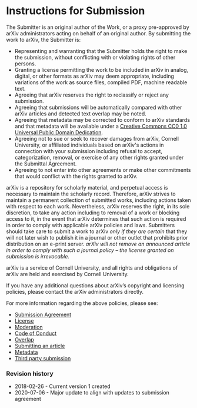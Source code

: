 # Instructions for Submission

The Submitter is an original author of the Work, or a proxy pre-approved by arXiv administrators acting on behalf of an original author.  By submitting the work to arXiv, the Submitter is: 

- Representing and warranting that the Submitter holds the right to make the submission, without conflicting with or violating rights of other persons.
- Granting a license permitting the work to be included in arXiv in analog, digital, or other formats as arXiv may deem appropriate, including variations of the work as source files, compiled PDF, machine readable text.
- Agreeing that arXiv reserves the right to reclassify or reject any submission.
- Agreeing that submissions will be automatically compared with other arXiv articles and detected text overlap may be noted.
- Agreeing that metadata may be corrected to conform to arXiv standards and that metadata will be available under a [Creative Commons CC0 1.0 Universal Public Domain Dedication](https://creativecommons.org/publicdomain/zero/1.0/).
- Agreeing not to sue or seek to recover damages from arXiv, Cornell University, or affiliated individuals based on arXiv's actions in connection with your submission including refusal to accept, categorization, removal, or exercise of any other rights granted under the Submittal Agreement.
- Agreeing to not enter into other agreements or make other commitments that would conflict with the rights granted to arXiv.

arXiv is a repository for scholarly material, and perpetual access is necessary to maintain the scholarly record.  Therefore, arXiv strives to maintain a permanent collection of submitted works, including actions taken with respect to each work.  Nevertheless, arXiv reserves the right, in its sole discretion, to take any action including to removal of a work or blocking access to it, in the event that arXiv determines that such action is required in order to comply with applicable arXiv policies and laws.   Submitters should take care to submit a work to arXiv _only if they are certain_ that they will not later wish to publish it in a journal or other outlet that prohibits prior distribution on an e-print server. _arXiv will not remove an announced article in order to comply with such a journal policy – the license granted on submission is irrevocable._

arXiv is a service of Cornell University, and all rights and obligations of arXiv are held and exercised by Cornell University.

If you have any additional questions about arXiv’s copyright and licensing policies, please contact the arXiv administrators directly.


For more information regarding the above policies, please see:

-   [Submission Agreement](/help/policies/submission_agreement.md)
-   [License](/help/license/index.md)
-   [Moderation](/help/moderation/index.md)
-   [Code of Conduct](/help/policies/code_of_conduct.md)
-   [Overlap](/help/overlap.md)
-   [Submitting an article](/help/submit.md)
-   [Metadata](/help/prep.md)
-   [Third party submission](/help/third_party_submission.md)

### Revision history

- 2018-02-26 - Current version 1 created
- 2020-07-06 - Major update to align with updates to submission agreement

